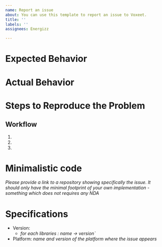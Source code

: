 ```yaml
---
name: Report an issue
about: You can use this template to report an issue to Voxeet.
title: ''
labels: ''
assignees: Energizz

---
```


# Expected Behavior


# Actual Behavior


# Steps to Reproduce the Problem

## Workflow

  1.
  2.
  3.

# Minimalistic code

_Please provide a link to a repository showing specifically the issue. It should only have the minimal footprint of your own implementation - something which does not requires any NDA_

# Specifications

  - Version:
    - _for each libraries : name -> version`_
  - Platform: _name and version of the platform where the issue appears_
